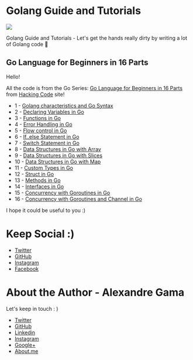 # Golang Guide and Tutorials

![](https://blog.hackingcode.io/wp-content/uploads/2018/01/go-language-tutorials-hacking-code.png)

Golang Guide and Tutorials - Let's get the hands really dirty by writing a lot of Golang code :tada:

## Go Language for Beginners in 16 Parts

Hello!

All the code is from the Go Series: [Go Language for Beginners in 16 Parts](https://blog.hackingcode.io/go-language-for-beginners-tutorial-in-16-parts) from [Hacking Code](https://blog.hackingcode.io/) site!

- 1 - [Golang characteristics and Go Syntax](https://blog.hackingcode.io/go-language-tutorial-go-characteristics-and-go-syntax-tutorial)
- 2 - [Declaring Variables in Go](https://blog.hackingcode.io/go-language-tutorial-declaring-variables-in-go)
- 3 - [Functions in Go](https://blog.hackingcode.io/go-language-tutorial-go-functions)
- 4 - [Error Handling in Go](https://blog.hackingcode.io/go-language-tutorial-go-error-handling-in-go)
- 5 - [Flow control in Go](https://blog.hackingcode.io/go-language-tutorial-flow-control-in-go)
- 6 - [If..else Statement in Go](https://blog.hackingcode.io/go-language-tutorial-if-else-statement-in-go)
- 7 - [Switch Statement in Go](https://blog.hackingcode.io/go-language-tutorial-switch-statement-in-go)
- 8 - [Data Structures in Go with Array](https://blog.hackingcode.io/go-language-tutorial-data-structure-array-in-go)
- 9 - [Data Structures in Go with Slices](https://blog.hackingcode.io/go-language-tutorial-data-structure-slices-in-go)
- 10 - [Data Structures in Go with Map](https://blog.hackingcode.io/go-language-tutorial-go-data-structure-map-in-go)
- 11 - [Custom Types in Go](https://blog.hackingcode.io/go-language-tutorial-go-custom-types)
- 12 - [Struct in Go](https://blog.hackingcode.io/go-language-tutorial-struct-in-go)
- 13 - [Methods in Go](https://blog.hackingcode.io/go-language-tutorial-methods-in-go)
- 14 - [Interfaces in Go](https://blog.hackingcode.io/go-language-tutorial-interfaces-in-go)
- 15 - [Concurrency with Goroutines in Go](https://blog.hackingcode.io/go-language-tutorial-concurrency-goroutines-in-go)
- 16 - [Concurrency with Goroutines and Channel in Go](https://blog.hackingcode.io/go-language-tutorial-concurrency-goroutine-channel-in-go)

I hope it could be useful to you :)


# Keep Social :) 

- [Twitter](https://twitter.com/hacking_code)
- [GitHub](https://github.com/hacking-code)
- [Instagram](https://www.instagram.com/hacking_code)
- [Facebook](https://www.facebook.com/hacking.code.academy)

# About the Author - Alexandre Gama

Let's keep in touch :  )

- [Twitter](https://twitter.com/alexandregamma)
- [GitHub](https://github.com/alexandregama)
- [Linkedin](https://www.linkedin.com/in/alexandregama/)
- [Instagram](https://www.instagram.com/alexandregama/)
- [Google+](https://plus.google.com/+AlexandreGamaLima)
- [About.me](https://about.me/alexandregama)
